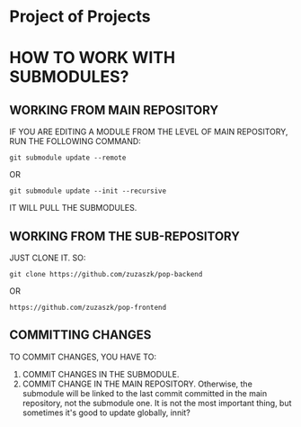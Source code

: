 # Project of Projects
# HOW TO WORK WITH SUBMODULES?
## WORKING FROM MAIN REPOSITORY
IF YOU ARE EDITING A MODULE FROM THE LEVEL OF MAIN REPOSITORY, RUN THE FOLLOWING COMMAND:
```
git submodule update --remote
```
OR
```
git submodule update --init --recursive
```
IT WILL PULL THE SUBMODULES.<br><be>
## WORKING FROM THE SUB-REPOSITORY
JUST CLONE IT. SO:
```
git clone https://github.com/zuzaszk/pop-backend
```
OR
```
https://github.com/zuzaszk/pop-frontend
```
## COMMITTING CHANGES
TO COMMIT CHANGES, YOU HAVE TO:
1. COMMIT CHANGES IN THE SUBMODULE.
2. COMMIT CHANGE IN THE MAIN REPOSITORY. Otherwise, the submodule will be linked to the last commit committed in the main repository, not the submodule one. It is not the most important thing, but sometimes it's good to update globally, innit?

